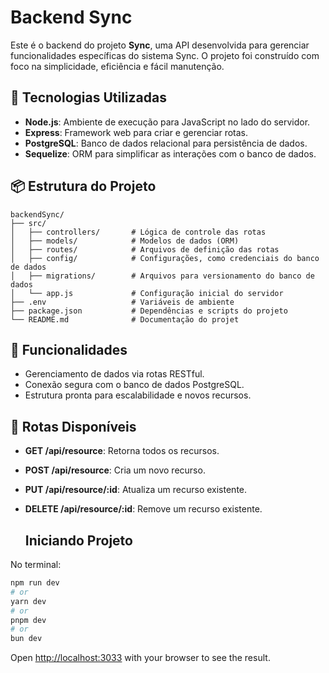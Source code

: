 # Backend Sync

Este é o backend do projeto **Sync**, uma API desenvolvida para gerenciar funcionalidades específicas do sistema Sync. O projeto foi construído com foco na simplicidade, eficiência e fácil manutenção.

## 🚀 Tecnologias Utilizadas

- **Node.js**: Ambiente de execução para JavaScript no lado do servidor.
- **Express**: Framework web para criar e gerenciar rotas.
- **PostgreSQL**: Banco de dados relacional para persistência de dados.
- **Sequelize**: ORM para simplificar as interações com o banco de dados.

## 📦 Estrutura do Projeto

```plaintext
backendSync/
├── src/
│   ├── controllers/       # Lógica de controle das rotas
│   ├── models/            # Modelos de dados (ORM)
│   ├── routes/            # Arquivos de definição das rotas
│   ├── config/            # Configurações, como credenciais do banco de dados
│   ├── migrations/        # Arquivos para versionamento do banco de dados
│   └── app.js             # Configuração inicial do servidor
├── .env                   # Variáveis de ambiente
├── package.json           # Dependências e scripts do projeto
└── README.md              # Documentação do projet
```
## 📖 Funcionalidades

- Gerenciamento de dados via rotas RESTful.
- Conexão segura com o banco de dados PostgreSQL.
- Estrutura pronta para escalabilidade e novos recursos.

 ## 📂 Rotas Disponíveis

- **GET /api/resource**: Retorna todos os recursos.
- **POST /api/resource**: Cria um novo recurso.
- **PUT /api/resource/:id**: Atualiza um recurso existente.
- **DELETE /api/resource/:id**: Remove um recurso existente.

  ## Iniciando Projeto

No terminal:

```bash
npm run dev
# or
yarn dev
# or
pnpm dev
# or
bun dev
```

Open [http://localhost:3033](http://localhost:3033) with your browser to see the result.
